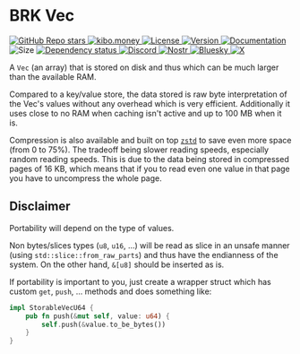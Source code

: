 # BRK Vec

<p align="left">
  <a href="https://github.com/bitcoinresearchkit/brk">
    <img alt="GitHub Repo stars" src="https://img.shields.io/github/stars/bitcoinresearchkit/brk?style=social">
  </a>
  <a href="https://kibo.money">
    <img alt="kibo.money" src="https://img.shields.io/badge/showcase-kib%C5%8D.money-orange">
  </a>
  <a href="https://github.com/bitcoinresearchkit/brk/blob/main/LICENSE.md">
    <img src="https://img.shields.io/crates/l/brk" alt="License" />
  </a>
  <a href="https://crates.io/crates/brk_vec">
    <img src="https://img.shields.io/crates/v/brk_vec" alt="Version" />
  </a>
  <a href="https://docs.rs/brk_vec">
    <img src="https://img.shields.io/docsrs/brk_vec" alt="Documentation" />
  </a>
  <img src="https://img.shields.io/crates/size/brk_vec" alt="Size" />
  <a href="https://deps.rs/crate/brk_vec">
    <img src="https://deps.rs/crate/brk_vec/latest/status.svg" alt="Dependency status">
  </a>
  <a href="https://discord.gg/Cvrwpv3zEG">
    <img src="https://img.shields.io/discord/1350431684562124850?label=discord" alt="Discord" />
  </a>
  <a href="https://primal.net/p/nprofile1qqsfw5dacngjlahye34krvgz7u0yghhjgk7gxzl5ptm9v6n2y3sn03sqxu2e6">
    <img src="https://img.shields.io/badge/nostr-purple?link=https%3A%2F%2Fprimal.net%2Fp%2Fnprofile1qqsfw5dacngjlahye34krvgz7u0yghhjgk7gxzl5ptm9v6n2y3sn03sqxu2e6" alt="Nostr" />
  </a>
  <a href="https://bsky.app/profile/bitcoinresearchkit.org">
    <img src="https://img.shields.io/badge/bluesky-blue?link=https%3A%2F%2Fbsky.app%2Fprofile%2Fbitcoinresearchkit.org" alt="Bluesky" />
  </a>
  <a href="https://x.com/0xbrk">
    <img src="https://img.shields.io/badge/x.com-black" alt="X" />
  </a>
</p>

A `Vec` (an array) that is stored on disk and thus which can be much larger than the available RAM.

Compared to a key/value store, the data stored is raw byte interpretation of the Vec's values without any overhead which is very efficient. Additionally it uses close to no RAM when caching isn't active and up to 100 MB when it is.

Compression is also available and built on top [`zstd`](https://crates.io/crates/zstd) to save even more space (from 0 to 75%). The tradeoff being slower reading speeds, especially random reading speeds. This is due to the data being stored in compressed pages of 16 KB, which means that if you to read even one value in that page you have to uncompress the whole page.

## Disclaimer

Portability will depend on the type of values.

Non bytes/slices types (`u8`, `u16`, ...) will be read as slice in an unsafe manner (using `std::slice::from_raw_parts`) and thus have the endianness of the system. On the other hand, `&[u8]` should be inserted as is.

If portability is important to you, just create a wrapper struct which has custom `get`, `push`, ... methods and does something like:

```rust
impl StorableVecU64 {
    pub fn push(&mut self, value: u64) {
        self.push(&value.to_be_bytes())
    }
}
```
